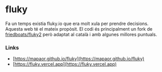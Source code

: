 # fluky
Fa un temps existia fluky.io que era molt xula per prendre decisions. Aquesta web té el mateix propòsit. El codi és principalment un fork de [friedboats/fluky2](https://github.com/friedboats/fluky2) però adaptat al català i amb algunes millores puntuals.
### Links
- [https://mapaor.github.io/fluky](https://mapaor.github.io/fluky)
- [https://fluky.vercel.app](https://fluky.vercel.app)
